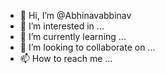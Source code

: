 - 👋 Hi, I’m @Abhinavabbinav
- 👀 I’m interested in ...
- 🌱 I’m currently learning ...
- 💞️ I’m looking to collaborate on ...
- 📫 How to reach me ...

<!---
Abhinavabbinav/Abhinavabbinav is a ✨ special ✨ repository because its `README.md` (this file) appears on your GitHub profile.
You can click the Preview link to take a look at your changes.
--->
